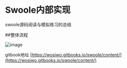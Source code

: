 # Swoole内部实现

swoole源码阅读与模拟练习的总结

##整体流程

![image](https://github.com/wosiwo/swoole-doc/static/image/wholeFlow.png)

gitbook地址 [https://wosiwo.gitbooks.io/swoole/content/](https://wosiwo.gitbooks.io/swoole/content/)

